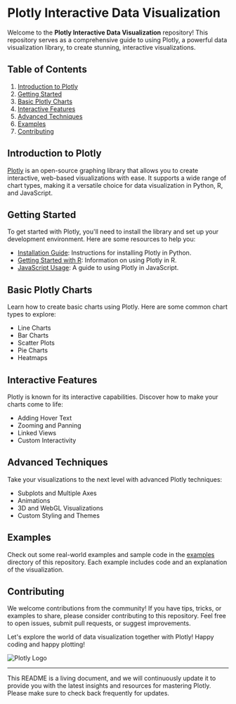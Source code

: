 # Plotly Interactive Data Visualization

Welcome to the **Plotly Interactive Data Visualization** repository! This repository serves as a comprehensive guide to using Plotly, a powerful data visualization library, to create stunning, interactive visualizations.

## Table of Contents
1. [Introduction to Plotly](#introduction-to-plotly)
2. [Getting Started](#getting-started)
3. [Basic Plotly Charts](#basic-plotly-charts)
4. [Interactive Features](#interactive-features)
5. [Advanced Techniques](#advanced-techniques)
6. [Examples](#examples)
7. [Contributing](#contributing)

## Introduction to Plotly
[Plotly](https://plotly.com/) is an open-source graphing library that allows you to create interactive, web-based visualizations with ease. It supports a wide range of chart types, making it a versatile choice for data visualization in Python, R, and JavaScript.

## Getting Started
To get started with Plotly, you'll need to install the library and set up your development environment. Here are some resources to help you:

- [Installation Guide](https://plotly.com/python/getting-started/): Instructions for installing Plotly in Python.
- [Getting Started with R](https://plotly.com/r/getting-started/): Information on using Plotly in R.
- [JavaScript Usage](https://plotly.com/javascript/getting-started/): A guide to using Plotly in JavaScript.

## Basic Plotly Charts
Learn how to create basic charts using Plotly. Here are some common chart types to explore:

- Line Charts
- Bar Charts
- Scatter Plots
- Pie Charts
- Heatmaps

## Interactive Features
Plotly is known for its interactive capabilities. Discover how to make your charts come to life:

- Adding Hover Text
- Zooming and Panning
- Linked Views
- Custom Interactivity

## Advanced Techniques
Take your visualizations to the next level with advanced Plotly techniques:

- Subplots and Multiple Axes
- Animations
- 3D and WebGL Visualizations
- Custom Styling and Themes

## Examples
Check out some real-world examples and sample code in the [examples](./examples/) directory of this repository. Each example includes code and an explanation of the visualization.

## Contributing
We welcome contributions from the community! If you have tips, tricks, or examples to share, please consider contributing to this repository. Feel free to open issues, submit pull requests, or suggest improvements.

Let's explore the world of data visualization together with Plotly! Happy coding and happy plotting!

![[Plotly Logo](https://upload.wikimedia.org/wikipedia/commons/8/8a/Plotly_logo_for_digital_final_%286%29.png)](https://plotly.com/assets/images/plotly-logo-2017.svg)

---

This README is a living document, and we will continuously update it to provide you with the latest insights and resources for mastering Plotly. Please make sure to check back frequently for updates.
